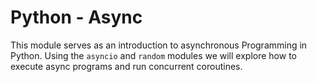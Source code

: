 # Python - Async
This module serves as an introduction to asynchronous Programming in Python.
Using the `asyncio` and `random` modules we will explore how to execute async programs and run concurrent coroutines.
